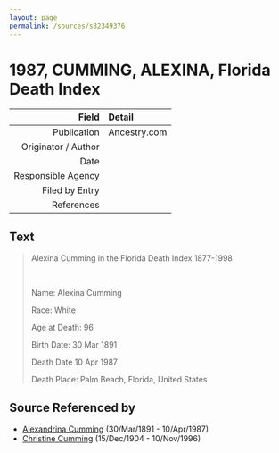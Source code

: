 ```yaml
---
layout: page
permalink: /sources/s82349376
---
```


# 1987, CUMMING, ALEXINA, Florida Death Index

Field | Detail
---:|:---
Publication | Ancestry.com
Originator / Author | 
Date | 
Responsible Agency | 
Filed by Entry | 
References | 

## Text

> Alexina Cumming in the Florida Death Index 1877-1998
>
> <br/>
>
> Name: Alexina Cumming
>
> Race: White
>
> Age at Death: 96
>
> Birth Date: 30 Mar 1891
>
> Death Date 10 Apr 1987
>
> Death Place: Palm Beach, Florida, United States
>

## Source Referenced by

* [Alexandrina Cumming](../people/@57186713@-alexandrina-cumming-b1891-3-30-d1987-4-10.md) (30/Mar/1891 - 10/Apr/1987)
* [Christine Cumming](../people/@24328630@-christine-cumming-b1904-12-15-d1996-11-10.md) (15/Dec/1904 - 10/Nov/1996)
